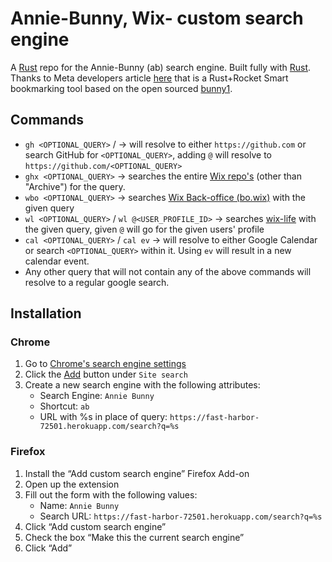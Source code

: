 # Annie-Bunny, Wix- custom search engine
A [Rust](https://github.com/rust-lang/rust) repo for the Annie-Bunny (ab) search engine.
Built fully with [Rust](https://github.com/rust-lang/rust).
<br/>
Thanks to Meta developers article [here](https://developers.facebook.com/blog/post/2020/06/03/build-smart-bookmarking-tool-rust-rocket/) that is a Rust+Rocket Smart bookmarking tool based on the open sourced [bunny1](https://github.com/ccheever/bunny1).
## Commands
- `gh <OPTIONAL_QUERY>` / -> will resolve to either `https://github.com` or search GitHub for `<OPTIONAL_QUERY>`, adding `@` will resolve to `https://github.com/<OPTIONAL_QUERY>`
- `ghx <OPTIONAL_QUERY>` -> searches the entire [Wix repo's](https://github.com/search?q=org%3Awix+org%3Awix-p+org%3Awix-private+org%3Awix-playground+org%3Awix-platform+org%3Awix-system+org%3Awix-incubator) (other than "Archive") for the query.
- `wbo <OPTIONAL_QUERY>` -> searches [Wix Back-office (bo.wix)](https://bo.wix.com) with the given query
- `wl <OPTIONAL_QUERY>` / `wl @<USER_PROFILE_ID>` -> searches [wix-life](https://wix-life.com) with the given query, given `@` will go for the given users' profile
- `cal <OPTIONAL_QUERY>` / `cal ev` -> will resolve to either Google Calendar or search `<OPTIONAL_QUERY>` within it. Using `ev` will result in a new calendar event.
- Any other query that will not contain any of the above commands will resolve to a regular google search.

## Installation
### Chrome
1. Go to [Chrome's search engine settings](chrome://settings/searchEngines)
2. Click the [Add]() button under `Site search`
3. Create a new search engine with the following attributes:
   - Search Engine: `Annie Bunny`<br/>
   - Shortcut: `ab`<br/>
   - URL with %s in place of query: `https://fast-harbor-72501.herokuapp.com/search?q=%s`
### Firefox
1. Install the “Add custom search engine” Firefox Add-on
2. Open up the extension
3. Fill out the form with the following values:
   - Name: `Annie Bunny`
   - Search URL: `https://fast-harbor-72501.herokuapp.com/search?q=%s`
4. Click “Add custom search engine”
5. Check the box “Make this the current search engine”
6. Click “Add”
